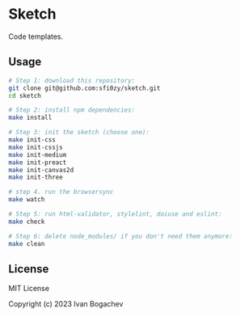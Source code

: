 # Sketch

Code templates.

## Usage

```sh
# Step 1: download this repository:
git clone git@github.com:sfi0zy/sketch.git
cd sketch

# Step 2: install npm dependencies:
make install

# Step 3: init the sketch (choose one):
make init-css
make init-cssjs
make init-medium
make init-preact
make init-canvas2d
make init-three

# step 4. run the browsersync
make watch

# Step 5: run html-validator, stylelint, doiuse and eslint:
make check

# Step 6: delete node_modules/ if you don't need them anymore:
make clean
```

## License

MIT License

Copyright (c) 2023 Ivan Bogachev
